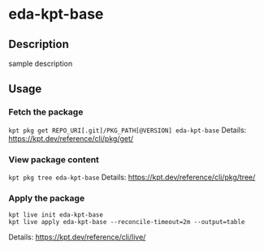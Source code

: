 # eda-kpt-base

## Description
sample description

## Usage

### Fetch the package
`kpt pkg get REPO_URI[.git]/PKG_PATH[@VERSION] eda-kpt-base`
Details: https://kpt.dev/reference/cli/pkg/get/

### View package content
`kpt pkg tree eda-kpt-base`
Details: https://kpt.dev/reference/cli/pkg/tree/

### Apply the package
```
kpt live init eda-kpt-base
kpt live apply eda-kpt-base --reconcile-timeout=2m --output=table
```
Details: https://kpt.dev/reference/cli/live/
